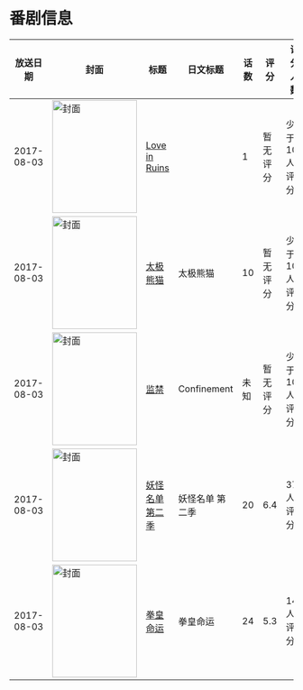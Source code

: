 # 番剧信息

|放送日期|封面|标题|日文标题|话数|评分|评分人数|
|---|---|---|---|---|---|---|
|2017-08-03|<img src="https://lain.bgm.tv/pic/cover/c/8b/39/404734_pkApz.jpg" alt="封面" style="width:150px;height:200px;object-fit:cover;">|[Love in Ruins](https://bangumi.tv/subject/404734)||1|暂无评分|少于10人评分|
|2017-08-03|<img src="https://lain.bgm.tv/pic/cover/c/13/22/222961_6N601.jpg" alt="封面" style="width:150px;height:200px;object-fit:cover;">|[太极熊猫](https://bangumi.tv/subject/222961)|太极熊猫|10|暂无评分|少于10人评分|
|2017-08-03|<img src="https://lain.bgm.tv/pic/cover/c/db/a2/435495_wipAi.jpg" alt="封面" style="width:150px;height:200px;object-fit:cover;">|[监禁](https://bangumi.tv/subject/435495)|Confinement|未知|暂无评分|少于10人评分|
|2017-08-03|<img src="https://lain.bgm.tv/pic/cover/c/77/aa/146181_n5oEQ.jpg" alt="封面" style="width:150px;height:200px;object-fit:cover;">|[妖怪名单 第二季](https://bangumi.tv/subject/146181)|妖怪名单 第二季|20|6.4|372人评分|
|2017-08-03|<img src="https://lain.bgm.tv/pic/cover/c/f3/96/165251_KOoiX.jpg" alt="封面" style="width:150px;height:200px;object-fit:cover;">|[拳皇命运](https://bangumi.tv/subject/165251)|拳皇命运|24|5.3|141人评分|
